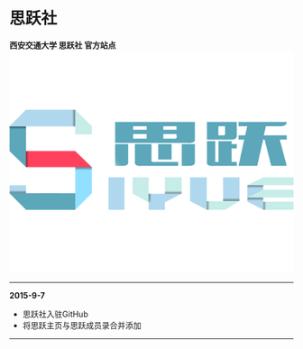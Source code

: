 # 思跃社
**西安交通大学 思跃社 官方站点**
![思跃社2015](/img/logo.png "思跃社2015")
***

**2015-9-7**
* 思跃社入驻GitHub
* 将思跃主页与思跃成员录合并添加

***
